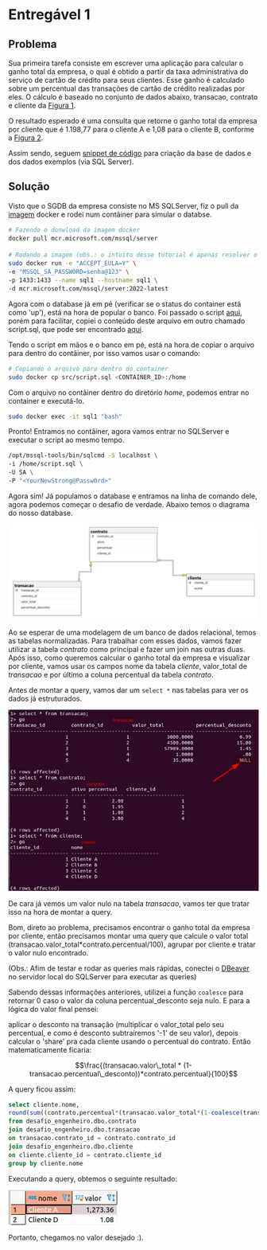 # Entregável 1

## Problema

Sua primeira tarefa consiste em escrever uma aplicação para calcular o ganho total da empresa, o qual é obtido a partir da taxa administrativa do serviço de cartão de crédito para seus clientes. Esse ganho é calculado sobre um percentual das transações de cartão de crédito realizadas por eles. O cálculo é baseado no conjunto de dados abaixo, transacao, contrato e cliente da <a href="https://drive.google.com/file/d/1lA2eLHNMoMpApPGz6h7WQpphT9URWxB1/view?usp=sharing">Figura 1</a>.

O resultado esperado é uma consulta que retorne o ganho total da empresa por cliente que é 1.198,77 para o cliente A e 1,08 para o cliente B, conforme a <a href="https://drive.google.com/file/d/1KJ9SvkcRX94YQDyKI01ivG-5N3lZp3T1/view?usp=sharing">Figura 2</a>.

Assim sendo, seguem <a href="https://drive.google.com/file/d/1lqZZb9WgkyyL7qBZ5ZAPENVYoioK2hMs/view?usp=sharing">snippet de código</a> para criação da base de dados e dos dados exemplos (via SQL Server).

## Solução

Visto que o SGDB da empresa consiste no MS SQLServer, fiz o pull da [imagem](https://hub.docker.com/_/microsoft-mssql-server) docker e rodei num contâiner para simular o databse.

```bash
# Fazendo o donwload da imagem docker
docker pull mcr.microsoft.com/mssql/server

# Rodando a imagem (obs.: o intuito desse tutorial é apenas resolver o problema, em um ambiente de produção nunca passe a senha sem estar encryptada ou armazenada em alguma variável de ambiente.)
sudo docker run -e "ACCEPT_EULA=Y" \
-e "MSSQL_SA_PASSWORD=senha@123" \
-p 1433:1433 --name sql1 --hostname sql1 \
-d mcr.microsoft.com/mssql/server:2022-latest
```

Agora com o database já em pé (verificar se o status do container está como 'up'), está na hora de popular o banco. Foi passado o script [aqui](https://drive.google.com/file/d/1lqZZb9WgkyyL7qBZ5ZAPENVYoioK2hMs/view?usp=sharing), porém para facilitar, copiei o conteúdo deste arquivo em outro chamado script.sql, que pode ser encontrado [aqui](src/script.sql).

Tendo o script em mãos e o banco em pé, está na hora de copiar o arquivo para dentro do contâiner, por isso vamos usar o comando:

```bash
# Copiando o arquivo para dentro do container
sudo docker cp src/script.sql <CONTAINER_ID>:/home
```

Com o arquivo no contâiner dentro do diretório _home_, podemos entrar no container e executá-lo.

```bash
sudo docker exec -it sql1 "bash"
```

Pronto! Entramos no contâiner, agora vamos entrar no SQLServer e executar o script ao mesmo tempo.

```bash
/opt/mssql-tools/bin/sqlcmd -S localhost \
-i /home/script.sql \
-U SA \
-P "<YourNewStrong@Passw0rd>"
```

Agora sim! Já populamos o database e entramos na linha de comando dele, agora podemos começar o desafio de verdade. Abaixo temos o diagrama do nosso database.


![Diagrama do Banco de dados](src/imgs/diagrama.png)

Ao se esperar de uma modelagem de um banco de dados relacional, temos as tabelas normalizadas. Para trabalhar com esses dados, vamos fazer utilizar a tabela _contrato_ como principal e fazer um join nas outras duas. Após isso, como queremos calcular o ganho total da empresa e visualizar por cliente, vamos usar os campos nome da tabela _cliente_, valor_total de _transacao_ e por último a coluna percentual da tabela _contrato_.

Antes de montar a query, vamos dar um `select *` nas tabelas para ver os dados já estruturados.

![Conteúdo das tabelas](src/imgs/cont_tabelas.png)

De cara já vemos um valor nulo na tabela _transacao_, vamos ter que tratar isso na hora de montar a query.

Bom, direto ao problema, precisamos encontrar o ganho total da empresa por cliente, então precisamos montar uma query que calcule o valor total (transacao.valor_total*contrato.percentual/100), agrupar por cliente e tratar o valor nulo encontrado.

(Obs.: Afim de testar e rodar as queries mais rápidas, conectei o [DBeaver](https://dbeaver.io/) no servidor local do SQLServer para executar as queries)

Sabendo dessas informações anteriores, utilizei a função `coalesce` para retornar 0 caso o valor da coluna percentual_desconto seja nulo. E para a lógica do valor final pensei:

aplicar o desconto na transação (multiplicar o valor_total pelo seu percentual, e como é desconto subtraíremos '-1' de seu valor), depois calcular o 'share' pra cada cliente usando o percentual do contrato. Então matematicamente ficaria:

$$\frac{(transacao.valor\_total * (1-transacao.percentual\_desconto))*contrato.percentual}{100}$$

A query ficou assim:

```sql
select cliente.nome, 
round(sum((contrato.percentual*(transacao.valor_total*(1-coalesce(transacao.percentual_desconto, 0)/100)))/100), 2) as valor
from desafio_engenheiro.dbo.contrato
join desafio_engenheiro.dbo.transacao
on transacao.contrato_id = contrato.contrato_id
join desafio_engenheiro.dbo.cliente
on cliente.cliente_id = contrato.cliente_id
group by cliente.nome
```

Executando a query, obtemos o seguinte resultado:

![Resultado](src/imgs/minha_resposta.png)

Portanto, chegamos no valor desejado :).